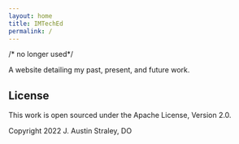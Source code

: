 ```yaml
---
layout: home
title: IMTechEd
permalink: /
---
```


/* no longer used*/

A website detailing my past, present, and future work.

## License

This work is open sourced under the Apache License, Version 2.0.

Copyright 2022 J. Austin Straley, DO
